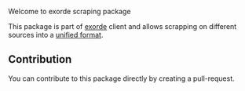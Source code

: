 Welcome to exorde scraping package

This package is part of [exorde]() client and allows scrapping on different sources into a [unified format]().

## Contribution

You can contribute to this package directly by creating a pull-request.
